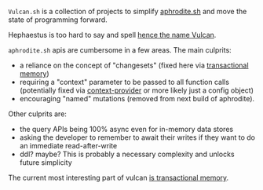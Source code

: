 `Vulcan.sh` is a collection of projects to simplify [aphrodite.sh](https://aphrodite.sh) and move the state of programming forward.

Hephaestus is too hard to say and spell [hence the name Vulcan](https://en.wikipedia.org/wiki/Hephaestus#:~:text=Hephaestus%27s%20Roman%20counterpart%20is%20Vulcan).

`aphrodite.sh` apis are cumbersome in a few areas. The main culprits:
- a reliance on the concept of "changesets" (fixed here via [transactional memory](https://github.com/aphrodite-sh/vulcan/tree/main/ts/packages/value/README.md))
- requiring a "context" parameter to be passed to all function calls (potentially fixed via [context-provider](https://github.com/aphrodite-sh/vulcan/tree/main/ts/packages/context-provider) or more likely just a config object)
- encouraging "named" mutations (removed from next build of aphrodite).

Other culprits are:

- the query APIs being 100% async even for in-memory data stores
- asking the developer to remember to await their writes if they want to do an immediate read-after-write
- ddl? maybe? This is probably a necessary complexity and unlocks future simplicity

The current most interesting part of vulcan [is transactional memory](https://github.com/aphrodite-sh/vulcan/tree/main/ts/packages/value/README.md).
